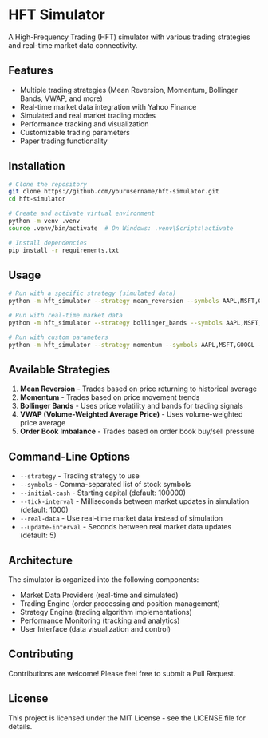 # HFT Simulator

A High-Frequency Trading (HFT) simulator with various trading strategies and real-time market data connectivity.

## Features

- Multiple trading strategies (Mean Reversion, Momentum, Bollinger Bands, VWAP, and more)
- Real-time market data integration with Yahoo Finance
- Simulated and real market trading modes
- Performance tracking and visualization
- Customizable trading parameters
- Paper trading functionality

## Installation

```bash
# Clone the repository
git clone https://github.com/yourusername/hft-simulator.git
cd hft-simulator

# Create and activate virtual environment
python -m venv .venv
source .venv/bin/activate  # On Windows: .venv\Scripts\activate

# Install dependencies
pip install -r requirements.txt
```

## Usage

```bash
# Run with a specific strategy (simulated data)
python -m hft_simulator --strategy mean_reversion --symbols AAPL,MSFT,GOOGL

# Run with real-time market data
python -m hft_simulator --strategy bollinger_bands --symbols AAPL,MSFT,GOOGL --real-data

# Run with custom parameters
python -m hft_simulator --strategy momentum --symbols AAPL,MSFT,GOOGL --initial-cash 100000 --tick-interval 500
```

## Available Strategies

1. **Mean Reversion** - Trades based on price returning to historical average
2. **Momentum** - Trades based on price movement trends
3. **Bollinger Bands** - Uses price volatility and bands for trading signals
4. **VWAP (Volume-Weighted Average Price)** - Uses volume-weighted price average
5. **Order Book Imbalance** - Trades based on order book buy/sell pressure

## Command-Line Options

- `--strategy` - Trading strategy to use
- `--symbols` - Comma-separated list of stock symbols
- `--initial-cash` - Starting capital (default: 100000)
- `--tick-interval` - Milliseconds between market updates in simulation (default: 1000)
- `--real-data` - Use real-time market data instead of simulation
- `--update-interval` - Seconds between real market data updates (default: 5)

## Architecture

The simulator is organized into the following components:

- Market Data Providers (real-time and simulated)
- Trading Engine (order processing and position management)
- Strategy Engine (trading algorithm implementations)
- Performance Monitoring (tracking and analytics)
- User Interface (data visualization and control)

## Contributing

Contributions are welcome! Please feel free to submit a Pull Request.

## License

This project is licensed under the MIT License - see the LICENSE file for details. 